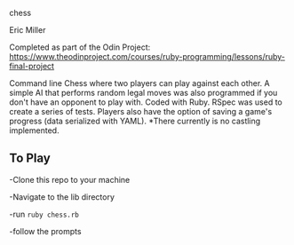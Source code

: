chess

Eric Miller

Completed as part of the Odin Project: https://www.theodinproject.com/courses/ruby-programming/lessons/ruby-final-project

Command line Chess where two players can play against each other. A simple AI that performs random legal moves was also programmed if you don't have an opponent to play with. Coded with Ruby. RSpec was used to create a series of tests. Players also have the option of saving a game's progress (data serialized with YAML). *There currently is no castling implemented.

## To Play ##

-Clone this repo to your machine

-Navigate to the lib directory

-run `ruby chess.rb`

-follow the prompts
